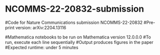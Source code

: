 # NCOMMS-22-20832-submission

#Code for Nature Communications submission NCOMMS-22-20832 
#Pre-print version: arXiv:2204.13116

#Mathematica notebooks to be run on Mathematica version 12.0.0.0 
#To run, execute each line sequentially 
#Output produces figures in the paper 
#Expected runtime: under 5 minutes
